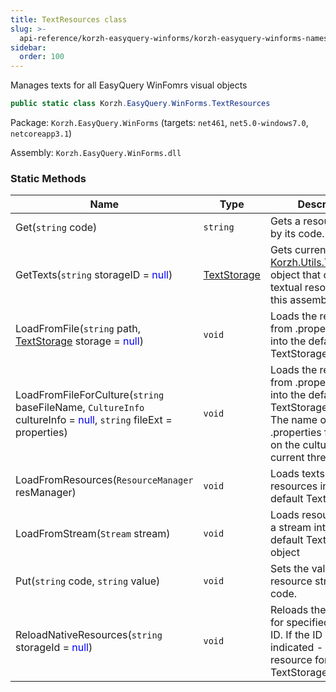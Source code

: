 ```yaml
---
title: TextResources class
slug: >-
  api-reference/korzh-easyquery-winforms/korzh-easyquery-winforms-namespace/textresources-class
sidebar:
  order: 100
---
```


Manages texts for all EasyQuery WinFomrs visual objects
```csharp
public static class Korzh.EasyQuery.WinForms.TextResources

```
Package: `Korzh.EasyQuery.WinForms` (targets: `net461`, `net5.0-windows7.0`, `netcoreapp3.1`)

Assembly: `Korzh.EasyQuery.WinForms.dll`

### Static Methods

| Name | Type | Description | 
| --- | --- | --- | 
| Get(`string` code) | `string` | Gets a resource string by its code. | 
| GetTexts(`string` storageID = <span style='color: blue'>null</span>) | [TextStorage](///easyquery/docs/api-reference/korzh-easyquery/korzh-utils-namespace/textstorage-class) | Gets current [Korzh.Utils.TextStorage](///easyquery/docs/api-reference/korzh-easyquery/korzh-utils-namespace/textstorage-class) object that contains textual resources for this assembly. | 
| LoadFromFile(`string` path, [TextStorage](///easyquery/docs/api-reference/korzh-easyquery/korzh-utils-namespace/textstorage-class) storage = <span style='color: blue'>null</span>) | `void` | Loads the resources from .properties file into the default TextStorage object | 
| LoadFromFileForCulture(`string` baseFileName, `CultureInfo` cultureInfo = <span style='color: blue'>null</span>, `string` fileExt = properties) | `void` | Loads the resources from .properties file into the default TextStorage object. The name of the .properties file is based on the culture for current thread. | 
| LoadFromResources(`ResourceManager` resManager) | `void` | Loads texts from resources into the default TextStorage. | 
| LoadFromStream(`Stream` stream) | `void` | Loads resources from a stream into the default TextStorage object | 
| Put(`string` code, `string` value) | `void` | Sets the value of resource string by its code. | 
| ReloadNativeResources(`string` storageId = <span style='color: blue'>null</span>) | `void` | Reloads the resources for specified storage ID. If the ID is not indicated - load the resource for default TextStorage object |
